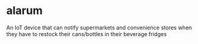 # alarum

An IoT device that can notify supermarkets and convenience stores when they have to restock their cans/bottles in their beverage fridges

